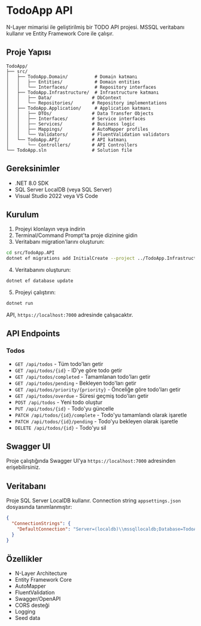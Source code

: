 # TodoApp API

N-Layer mimarisi ile geliştirilmiş bir TODO API projesi. MSSQL veritabanı kullanır ve Entity Framework Core ile çalışır.

## Proje Yapısı

```
TodoApp/
├── src/
│   ├── TodoApp.Domain/          # Domain katmanı
│   │   ├── Entities/            # Domain entities
│   │   └── Interfaces/          # Repository interfaces
│   ├── TodoApp.Infrastructure/  # Infrastructure katmanı
│   │   ├── Data/               # DbContext
│   │   └── Repositories/       # Repository implementations
│   ├── TodoApp.Application/     # Application katmanı
│   │   ├── DTOs/               # Data Transfer Objects
│   │   ├── Interfaces/         # Service interfaces
│   │   ├── Services/           # Business logic
│   │   ├── Mappings/           # AutoMapper profiles
│   │   └── Validators/         # FluentValidation validators
│   └── TodoApp.API/            # API katmanı
│       └── Controllers/        # API Controllers
└── TodoApp.sln                 # Solution file
```

## Gereksinimler

- .NET 8.0 SDK
- SQL Server LocalDB (veya SQL Server)
- Visual Studio 2022 veya VS Code

## Kurulum

1. Projeyi klonlayın veya indirin
2. Terminal/Command Prompt'ta proje dizinine gidin
3. Veritabanı migration'larını oluşturun:

```bash
cd src/TodoApp.API
dotnet ef migrations add InitialCreate --project ../TodoApp.Infrastructure --startup-project .
```

4. Veritabanını oluşturun:

```bash
dotnet ef database update
```

5. Projeyi çalıştırın:

```bash
dotnet run
```

API, `https://localhost:7000` adresinde çalışacaktır.

## API Endpoints

### Todos

- `GET /api/todos` - Tüm todo'ları getir
- `GET /api/todos/{id}` - ID'ye göre todo getir
- `GET /api/todos/completed` - Tamamlanan todo'ları getir
- `GET /api/todos/pending` - Bekleyen todo'ları getir
- `GET /api/todos/priority/{priority}` - Önceliğe göre todo'ları getir
- `GET /api/todos/overdue` - Süresi geçmiş todo'ları getir
- `POST /api/todos` - Yeni todo oluştur
- `PUT /api/todos/{id}` - Todo'yu güncelle
- `PATCH /api/todos/{id}/complete` - Todo'yu tamamlandı olarak işaretle
- `PATCH /api/todos/{id}/pending` - Todo'yu bekleyen olarak işaretle
- `DELETE /api/todos/{id}` - Todo'yu sil

## Swagger UI

Proje çalıştığında Swagger UI'ya `https://localhost:7000` adresinden erişebilirsiniz.

## Veritabanı

Proje SQL Server LocalDB kullanır. Connection string `appsettings.json` dosyasında tanımlanmıştır:

```json
{
  "ConnectionStrings": {
    "DefaultConnection": "Server=(localdb)\\mssqllocaldb;Database=TodoAppDb;Trusted_Connection=true;MultipleActiveResultSets=true"
  }
}
```

## Özellikler

- N-Layer Architecture
- Entity Framework Core
- AutoMapper
- FluentValidation
- Swagger/OpenAPI
- CORS desteği
- Logging
- Seed data
